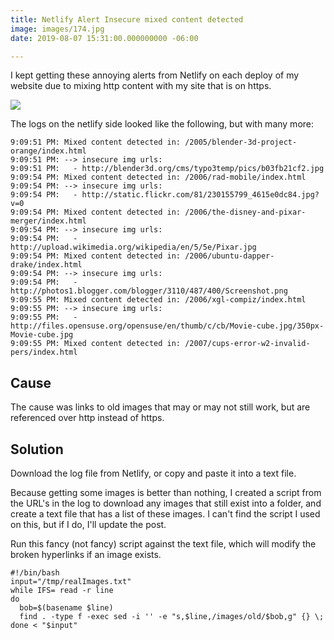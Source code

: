 ```yaml
---
title: Netlify Alert Insecure mixed content detected
image: images/174.jpg
date: 2019-08-07 15:31:00.000000000 -06:00

---
```


I kept getting these annoying alerts from Netlify on each deploy of my website due to mixing http content with my site that is on https.

![](/content/images/2019/08/netlify-insecure-mixed-content.png)


The logs on the netlify side looked like the following, but with many more:

```
9:09:51 PM: Mixed content detected in: /2005/blender-3d-project-orange/index.html
9:09:51 PM: --> insecure img urls:
9:09:51 PM:   - http://blender3d.org/cms/typo3temp/pics/b03fb21cf2.jpg
9:09:54 PM: Mixed content detected in: /2006/rad-mobile/index.html
9:09:54 PM: --> insecure img urls:
9:09:54 PM:   - http://static.flickr.com/81/230155799_4615e0dc84.jpg?v=0
9:09:54 PM: Mixed content detected in: /2006/the-disney-and-pixar-merger/index.html
9:09:54 PM: --> insecure img urls:
9:09:54 PM:   - http://upload.wikimedia.org/wikipedia/en/5/5e/Pixar.jpg
9:09:54 PM: Mixed content detected in: /2006/ubuntu-dapper-drake/index.html
9:09:54 PM: --> insecure img urls:
9:09:54 PM:   - http://photos1.blogger.com/blogger/3110/487/400/Screenshot.png
9:09:55 PM: Mixed content detected in: /2006/xgl-compiz/index.html
9:09:55 PM: --> insecure img urls:
9:09:55 PM:   - http://files.opensuse.org/opensuse/en/thumb/c/cb/Movie-cube.jpg/350px-Movie-cube.jpg
9:09:55 PM: Mixed content detected in: /2007/cups-error-w2-invalid-pers/index.html
```

## Cause
The cause was links to old images that may or may not still work, but are referenced over http instead of https.

## Solution
Download the log file from Netlify, or copy and paste it into a text file.

Because getting some images is better than nothing, I created a script from the URL's in the log to download any images that still exist into a folder, and create a text file that has a list of these images. I can't find the script I used on this, but if I do, I'll update the post.

Run this fancy (not fancy) script against the text file, which will modify the broken hyperlinks if an image exists.

```
#!/bin/bash
input="/tmp/realImages.txt"
while IFS= read -r line
do
  bob=$(basename $line)
  find . -type f -exec sed -i '' -e "s,$line,/images/old/$bob,g" {} \;
done < "$input"
```
